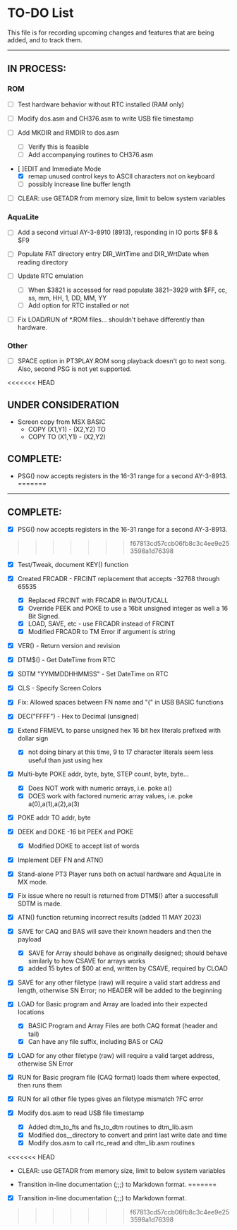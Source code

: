 TO-DO List
==============

This file is for recording upcoming changes and features that are being added, and to track them.

---
## IN PROCESS:
### ROM
- [ ] Test hardware behavior without RTC installed (RAM only)

- [ ] Modify dos.asm and CH376.asm to write USB file timestamp

- [ ] Add MKDIR and RMDIR to dos.asm
  - [ ] Verify this is feasible
  - [ ] Add accompanying routines to CH376.asm

- [ ]EDIT and Immediate Mode
  - [x] remap unused control keys to ASCII characters not on keyboard
  - [ ] possibly increase line buffer length

- [ ] CLEAR: use GETADR from memory size, limit to below system variables

### AquaLite
- [ ] Add a second virtual AY-3-8910 (8913), responding in IO ports $F8 & $F9

- [ ] Populate FAT directory entry DIR_WrtTime and DIR_WrtDate when reading directory

- [ ] Update RTC emulation
  - [ ] When $3821 is accessed for read populate $3821-$3929 with $FF, cc, ss, mm, HH, 1, DD, MM, YY
  - [ ] Add option for RTC installed or not

- [ ] Fix LOAD/RUN of *.ROM files... shouldn't behave differently than hardware.

### Other
- [ ] SPACE option in PT3PLAY.ROM song playback doesn't go to next song. Also, second PSG is not yet supported.

<<<<<<< HEAD
## UNDER CONSIDERATION ##
- Screen copy from MSX BASIC
  - COPY (X1,Y1) - (X2,Y2) TO <array variable name>
  - COPY <array variable name> TO (X1,Y1) - (X2,Y2)  

## COMPLETE: ##
- PSG() now accepts registers in the 16-31 range for a second AY-3-8913.
=======
---
## COMPLETE:
- [x] PSG() now accepts registers in the 16-31 range for a second AY-3-8913.
>>>>>>> f67813cd57ccb06fb8c3c4ee9e253598a1d76398

- [x] Test/Tweak, document KEY() function

- [x] Created FRCADR - FRCINT replacement that accepts -32768 through 65535
  - [x] Replaced FRCINT with FRCADR in IN/OUT/CALL
  - [x] Override PEEK and POKE to use a 16bit unsigned integer as well a 16 Bit Signed.
  - [x] LOAD, SAVE, etc - use FRCADR instead of FRCINT
  - [x] Modified FRCADR to TM Error if argument is string

- [x] VER() - Return version and revision

- [x] DTM$() - Get DateTime from RTC

- [x] SDTM "YYMMDDHHMMSS" - Set DateTime on RTC

- [x] CLS - Specify Screen Colors

- [x] Fix: Allowed spaces between FN name and "(" in USB BASIC functions

- [x] DEC("FFFF") - Hex to Decimal (unsigned)

- [x] Extend FRMEVL to parse unsigned hex 16 bit hex literals prefixed with dollar sign
  - [x] not doing binary at this time, 9 to 17 character literals seem less useful than just using hex

- [x] Multi-byte POKE addr, byte, byte, STEP count, byte, byte...
  - [x] Does NOT work with numeric arrays, i.e. poke a()
  - [x] DOES work with factored numeric array values, i.e. poke a(0),a(1),a(2),a(3)

- [x] POKE addr TO addr, byte

- [x] DEEK and DOKE -16 bit PEEK and POKE
  -  [x] Modified DOKE to accept list of words

- [x] Implement DEF FN and ATN()

- [x] Stand-alone PT3 Player runs both on actual hardware and AquaLite in MX mode.

- [x] Fix issue where no result is returned from DTM$() after a successfull SDTM is made.

- [x] ATN() function returning incorrect results (added 11 MAY 2023)

- [x] SAVE for CAQ and BAS will save their known headers and then the payload 
  - [x] SAVE for Array should behave as originally designed; should behave similarly to how CSAVE for arrays works
  - [x] added 15 bytes of $00 at end, written by CSAVE, required by CLOAD

- [x] SAVE for any other filetype (raw) will require a valid start address and length, otherwise SN Error; no HEADER will be added to the beginning

- [x] LOAD for Basic program and Array are loaded into their expected locations
  - [x] BASIC Program and Array Files are both CAQ format (header and tail)
  - [x] Can have any file suffix, including BAS or CAQ

- [x] LOAD for any other filetype (raw) will require a valid target address, otherwise SN Error

- [x] RUN for Basic program file (CAQ format) loads them where expected, then runs them

- [x] RUN for all other file types gives an filetype mismatch ?FC error

- [x] Modify dos.asm to read USB file timestamp
  - [x] Added dtm_to_fts and fts_to_dtm routines to dtm_lib.asm
  - [x] Modified dos__directory to convert and print last write date and time
  - [x] Modify dos.asm to call rtc_read and dtm_lib.asm routines

<<<<<<< HEAD
- CLEAR: use GETADR from memory size, limit to below system variables

- Transition in-line documentation (;;;) to Markdown format.
=======
- [x] Transition in-line documentation (;;;) to Markdown format.
>>>>>>> f67813cd57ccb06fb8c3c4ee9e253598a1d76398
